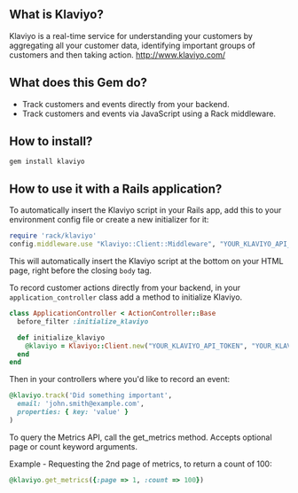What is Klaviyo?
----------------

Klaviyo is a real-time service for understanding your customers by aggregating all your customer data, identifying important groups of customers and then taking action.
http://www.klaviyo.com/

What does this Gem do?
----------------------

* Track customers and events directly from your backend.
* Track customers and events via JavaScript using a Rack middleware.

How to install?
---------------

```
gem install klaviyo
```

How to use it with a Rails application?
---------------------------------------

To automatically insert the Klaviyo script in your Rails app, add this to your environment config file or create a new initializer for it:

```ruby
require 'rack/klaviyo'
config.middleware.use "Klaviyo::Client::Middleware", "YOUR_KLAVIYO_API_TOKEN"
```

This will automatically insert the Klaviyo script at the bottom on your HTML page, right before the closing `body` tag.

To record customer actions directly from your backend, in your `application_controller` class add a method to initialize Klaviyo.

```ruby
class ApplicationController < ActionController::Base
  before_filter :initialize_klaviyo

  def initialize_klaviyo
    @klaviyo = Klaviyo::Client.new("YOUR_KLAVIYO_API_TOKEN", "YOUR_KLAVIYO_PRIVATE_API_TOKEN")
  end
end
```

Then in your controllers where you'd like to record an event:

```ruby
@klaviyo.track('Did something important',
  email: 'john.smith@example.com',
  properties: { key: 'value' }
)
```

To query the Metrics API, call the get_metrics method. Accepts optional page or count keyword arguments.

Example - Requesting the 2nd page of metrics, to return a count of 100:

```ruby
@klaviyo.get_metrics({:page => 1, :count => 100})
```

